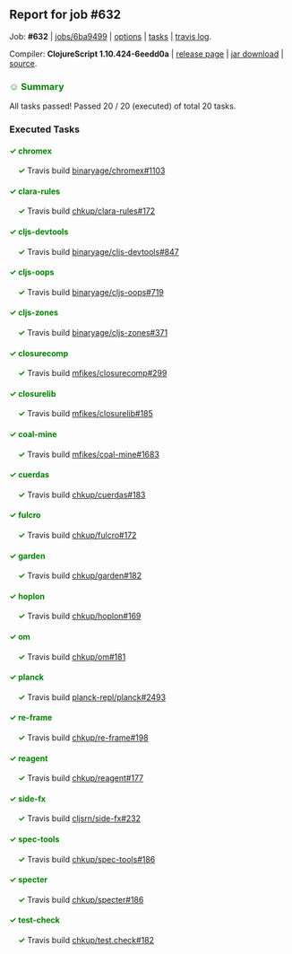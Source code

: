 ## Report for job #632

Job: **#632** | [jobs/6ba9499](https://github.com/cljs-oss/canary/commit/6ba9499f23262c0935e4f94d36a65a4a3cc7ede1) | [options](options.edn) | [tasks](tasks.edn) | [travis log](https://travis-ci.org/cljs-oss/canary/builds/445492105).

Compiler: **ClojureScript 1.10.424-6eedd0a** | [release page](https://github.com/cljs-oss/canary/releases/tag/r1.10.424-6eedd0a) | [jar download](https://github.com/cljs-oss/canary/releases/download/r1.10.424-6eedd0a/clojurescript-1.10.424-6eedd0a.jar) | [source](https://github.com/clojure/clojurescript/commit/6eedd0a08c49f7b0d4dcb30977b2fb38c90577bd).

### <b style='color:green'>☺ Summary</b>

All tasks passed! Passed 20 / 20 (executed) of total 20 tasks.

### Executed Tasks

#### <b style='color:green'>&#x2713; chromex</b>
&nbsp;&nbsp;&nbsp;&nbsp;<b style='color:green'>&#x2713;</b> Travis build [binaryage/chromex#1103](https://travis-ci.org/binaryage/chromex/builds/445492870)<br>

#### <b style='color:green'>&#x2713; clara-rules</b>
&nbsp;&nbsp;&nbsp;&nbsp;<b style='color:green'>&#x2713;</b> Travis build [chkup/clara-rules#172](https://travis-ci.org/chkup/clara-rules/builds/445492868)<br>

#### <b style='color:green'>&#x2713; cljs-devtools</b>
&nbsp;&nbsp;&nbsp;&nbsp;<b style='color:green'>&#x2713;</b> Travis build [binaryage/cljs-devtools#847](https://travis-ci.org/binaryage/cljs-devtools/builds/445492874)<br>

#### <b style='color:green'>&#x2713; cljs-oops</b>
&nbsp;&nbsp;&nbsp;&nbsp;<b style='color:green'>&#x2713;</b> Travis build [binaryage/cljs-oops#719](https://travis-ci.org/binaryage/cljs-oops/builds/445492876)<br>

#### <b style='color:green'>&#x2713; cljs-zones</b>
&nbsp;&nbsp;&nbsp;&nbsp;<b style='color:green'>&#x2713;</b> Travis build [binaryage/cljs-zones#371](https://travis-ci.org/binaryage/cljs-zones/builds/445492902)<br>

#### <b style='color:green'>&#x2713; closurecomp</b>
&nbsp;&nbsp;&nbsp;&nbsp;<b style='color:green'>&#x2713;</b> Travis build [mfikes/closurecomp#299](https://travis-ci.org/mfikes/closurecomp/builds/445492910)<br>

#### <b style='color:green'>&#x2713; closurelib</b>
&nbsp;&nbsp;&nbsp;&nbsp;<b style='color:green'>&#x2713;</b> Travis build [mfikes/closurelib#185](https://travis-ci.org/mfikes/closurelib/builds/445492931)<br>

#### <b style='color:green'>&#x2713; coal-mine</b>
&nbsp;&nbsp;&nbsp;&nbsp;<b style='color:green'>&#x2713;</b> Travis build [mfikes/coal-mine#1683](https://travis-ci.org/mfikes/coal-mine/builds/445492969)<br>

#### <b style='color:green'>&#x2713; cuerdas</b>
&nbsp;&nbsp;&nbsp;&nbsp;<b style='color:green'>&#x2713;</b> Travis build [chkup/cuerdas#183](https://travis-ci.org/chkup/cuerdas/builds/445492975)<br>

#### <b style='color:green'>&#x2713; fulcro</b>
&nbsp;&nbsp;&nbsp;&nbsp;<b style='color:green'>&#x2713;</b> Travis build [chkup/fulcro#172](https://travis-ci.org/chkup/fulcro/builds/445492977)<br>

#### <b style='color:green'>&#x2713; garden</b>
&nbsp;&nbsp;&nbsp;&nbsp;<b style='color:green'>&#x2713;</b> Travis build [chkup/garden#182](https://travis-ci.org/chkup/garden/builds/445492979)<br>

#### <b style='color:green'>&#x2713; hoplon</b>
&nbsp;&nbsp;&nbsp;&nbsp;<b style='color:green'>&#x2713;</b> Travis build [chkup/hoplon#169](https://travis-ci.org/chkup/hoplon/builds/445492985)<br>

#### <b style='color:green'>&#x2713; om</b>
&nbsp;&nbsp;&nbsp;&nbsp;<b style='color:green'>&#x2713;</b> Travis build [chkup/om#181](https://travis-ci.org/chkup/om/builds/445492987)<br>

#### <b style='color:green'>&#x2713; planck</b>
&nbsp;&nbsp;&nbsp;&nbsp;<b style='color:green'>&#x2713;</b> Travis build [planck-repl/planck#2493](https://travis-ci.org/planck-repl/planck/builds/445493151)<br>

#### <b style='color:green'>&#x2713; re-frame</b>
&nbsp;&nbsp;&nbsp;&nbsp;<b style='color:green'>&#x2713;</b> Travis build [chkup/re-frame#198](https://travis-ci.org/chkup/re-frame/builds/445492991)<br>

#### <b style='color:green'>&#x2713; reagent</b>
&nbsp;&nbsp;&nbsp;&nbsp;<b style='color:green'>&#x2713;</b> Travis build [chkup/reagent#177](https://travis-ci.org/chkup/reagent/builds/445493153)<br>

#### <b style='color:green'>&#x2713; side-fx</b>
&nbsp;&nbsp;&nbsp;&nbsp;<b style='color:green'>&#x2713;</b> Travis build [cljsrn/side-fx#232](https://travis-ci.org/cljsrn/side-fx/builds/445493134)<br>

#### <b style='color:green'>&#x2713; spec-tools</b>
&nbsp;&nbsp;&nbsp;&nbsp;<b style='color:green'>&#x2713;</b> Travis build [chkup/spec-tools#186](https://travis-ci.org/chkup/spec-tools/builds/445493082)<br>

#### <b style='color:green'>&#x2713; specter</b>
&nbsp;&nbsp;&nbsp;&nbsp;<b style='color:green'>&#x2713;</b> Travis build [chkup/specter#186](https://travis-ci.org/chkup/specter/builds/445493085)<br>

#### <b style='color:green'>&#x2713; test-check</b>
&nbsp;&nbsp;&nbsp;&nbsp;<b style='color:green'>&#x2713;</b> Travis build [chkup/test.check#182](https://travis-ci.org/chkup/test.check/builds/445493173)<br>